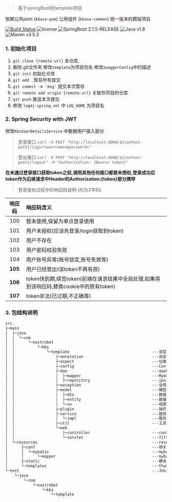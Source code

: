 > 基于springBoot的template项目

依赖公共pom (`kbase-pom`) 公用组件 (`kbase-common`) 统一版本的模版项目

>
[![Build Status](https://travis-ci.org/Yogurt-lei/kbase-template.svg?branch=develop)](https://travis-ci.org/Yogurt-lei/kbase-template)
![license](https://img.shields.io/github/license/mashape/apistatus.svg)
![SpringBoot 2.1.5-RELEASE](https://img.shields.io/badge/SpringBoot-2.1.5--RELEASE-green.svg)
![Java v1.8](https://img.shields.io/badge/Java-v1.8.0__162-blue.svg)
![Maven v3.5.3](https://img.shields.io/badge/Maven-v3.5.3-blue.svg)


### 1. 初始化项目

1. `git clone {remote-url}` 本仓库, 
2. 删除.git文件夹 修改`template`为项目包名 修改`SwaggerConfig`中的描述
3. `git init` 初始化仓库 
4. `git add .`暂存所有提交 
5. `git commit -m 'msg'` 提交本次暂存 
6. `git remote add origin {remote-url}` 关联你项目的仓库
7. `git push` 推送本次提交
8. 修改 `log4j-spring.xml` 中 `LOG_HOME` 为项目名


### 2. Spring Security with JWT
修改`KbsUserDetailsService` 中数据用户接入部分
> 登录接口 `curl -X POST "http://localhost:8000/${context-path}/login?username=&password="` 

> 登出接口 `curl -X POST "http://localhost:8000/${context-path}/logout" -H "Authorization: {Bearer token}"` 

**在未通过登录接口获取token之前,调用其他任何接口都是未授权,登录成功后token作为后续请求中Header的Authorization:{token}部分携带**

> 登录鉴权过程中的响应码说明 (均为3字码)


| 响应码  | 响应码含义                                                   |
| :-----: | :----------------------------------------------------------- |
|   100   | 暂未使用,保留为单点登录使用                                  |
|   101   | 用户未授权(应该先登录/login获取到token)                      |
|   102   | 用户不存在                                                   |
|   103   | 用户密码校验失败                                             |
|   104   | 用户账号异常(账号锁定,账号失效等)                            |
| **105** | 用户已经登出(该token不再有效)                                |
| **106** | token快到期,续签token(前端在请求结果中全局处理,如果得到该响应码,替换cookie中的原有token) |
| **107** | token非法(已过期,不正确等)                                   |


### 3. 包结构说明
```markdown
src.
├─main
│  ├─java
│  │  └─com
│  │      └─eastrobot
│  │          └─kbs
│  │              └─template                                    ---该层为基本路径 clone 完更改为项目名
│  │                  ├─annotation                              ---自定义注解
│  │                  ├─aspect                                  ---切面
│  │                  ├─config                                  ---Configuration 及 Properties
│  │                  ├─dao                                     ---dao层
│  │                  │  ├─mapper                               ---Mybatis mapper interface
│  │                  │  ├─repository                           ---jpa
│  │                  ├─exception                               ---全局异常捕获及定义异常定义
│  │                  ├─model                                   ---模型层
│  │                  │  ├─dto                                  ---数据传输对象: 必须实现序列化接口(Serializable)如果多模块交互 对象包装为dto,内部流转使用类实例对象传输 外部流转toString为Json传输
│  │                  │  ├─entity                               ---数据库实体映射对象: 封装查询结果及数据库交互的CRUD操作
│  │                  │  └─vo                                   ---视图对象: Controller传入对象,必须实现序列化接口(Serializable) 使用hibernate-validater校验通过后才能在Service层使用
│  │                  ├─plugin                                  ---插件层, 易于被切换的工具, 对第三方jar的扩展, 可以被其他项目共用以至抽取到kbase-common包的内容,相比当前项目中的util更加抽象
│  │                  ├─service                                 ---服务层, 业务层 接口定义 所有方法必须有拥有非null的返回参数(或Optional), 根据面向对象请面向接口编程而非面向实现
│  │                  │  └─impl                                 ---服务层实现, 单一方法禁止超过80行. 如果拥有各个方法共有使用代码块抽取为当前内中的private方法, 如果有其他更多业务模块使用 抽取为Util公共方法
│  │                  ├─util                                    ---工具类
│  │                  └─web                                    
│  │                     ├─controller                           ---controller控制器层,逻辑对接前端,所有方法不允许为void, 必须有返回参数, 所有参数遵从`Swagger`接口定义      
│  │                     └─servlet                              ---filter listener servlet
│  └─resources                                                  ---resources
│      ├─conf                                                   ---相关属性配置 
│      │  └─mybatis                                             ---mybatis-config
│      │      └─mapper                                          ---mybatis-mapper
│      ├─static                                                 ---静态资源 js css images等
│      └─templates                                              ---thymeleaf freemarker等
└─test                                                          ---JUnit测试
    └─java
        └─com
            └─eastrobot
                └─kbs
                    └─template
```